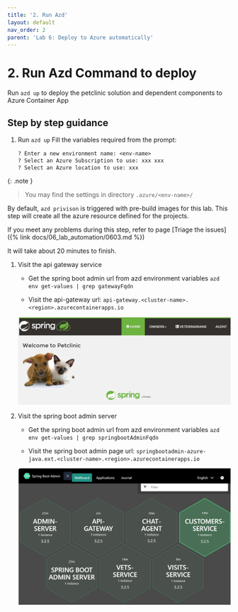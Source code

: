 ```yaml
---
title: '2. Run Azd'
layout: default
nav_order: 2
parent: 'Lab 6: Deploy to Azure automatically'
---
```


# 2. Run Azd Command to deploy

Run `azd up` to deploy the petclinic solution and dependent components to Azure Container App

## Step by step guidance

1. Run `azd up`
   Fill the variables required from the prompt:

   ```text
   ? Enter a new environment name: <env-name>
   ? Select an Azure Subscription to use: xxx xxx
   ? Select an Azure location to use: xxx
   ```

{: .note }
   > You may find the settings in directory `.azure/<env-name>/`

   By default, `azd privison` is triggered with pre-build images for this lab.
   This step will create all the azure resource defined for the projects.

   If you meet any problems during this step, refer to page [Triage the issues]({% link docs/06_lab_automation/0603.md %})

   It will take about 20 minutes to finish.

1. Visit the api gateway service

   - Get the spring boot admin url from azd environment variables
   `azd env get-values | grep gatewayFqdn`
   
   - Visit the api-gateway url:
   `api-gateway.<cluster-name>.<region>.azurecontainerapps.io`

   ![api gateway main page](../../images/api-gateway-main.png)

1. Visit the spring boot admin server

   - Get the spring boot admin url from azd environment variables
   `azd env get-values | grep springbootAdminFqdn`

   - Visit the spring boot admin page url:
   `springbootadmin-azure-java.ext.<cluster-name>.<region>.azurecontainerapps.io`

   ![spring boot admin](../../images/spring-boot-admin.png)
